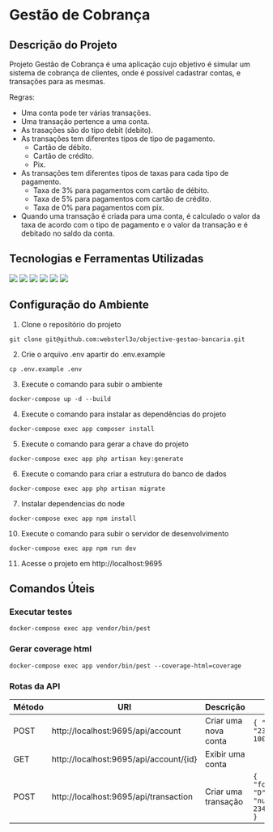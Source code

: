 # Gestão de Cobrança

## Descrição do Projeto
Projeto Gestão de Cobrança é uma aplicação cujo objetivo é simular um sistema de cobrança de clientes, onde é possível cadastrar contas, e transações para as mesmas.

Regras:
- Uma conta pode ter várias transações.
- Uma transação pertence a uma conta.
- As trasações são do tipo debit (debito).
- As transações tem diferentes tipos de tipo de pagamento.
  - Cartão de débito.
  - Cartão de crédito.
  - Pix.
- As transações tem diferentes tipos de taxas para cada tipo de pagamento.
  - Taxa de 3% para pagamentos com cartão de débito.
  - Taxa de 5% para pagamentos com cartão de crédito.
  - Taxa de 0% para pagamentos com pix.
- Quando uma transação é criada para uma conta, é calculado o valor da taxa de acordo com o tipo de pagamento e o valor da transação e é debitado no saldo da conta.

## Tecnologias e Ferramentas Utilizadas

<div align="left">
    <img src="https://img.shields.io/badge/-Docker-%23fff?style=for-the-badge&logo=docker&logoColor=2496ED" target="_blank">
    <img src="https://img.shields.io/badge/-PHP-%23fff?style=for-the-badge&logo=php&logoColor=777BB4" target="_blank">
    <img src="https://img.shields.io/badge/-Laravel-%23fff?style=for-the-badge&logo=laravel&logoColor=FF2D20" target="_blank">
    <img src="https://img.shields.io/badge/-PHPUnit-%23fff?style=for-the-badge&logo=phpunit&logoColor=4FC08D" target="_blank">
    <img src="https://img.shields.io/badge/-Pest-%23fff?style=for-the-badge&logo=pest&logoColor=4FC08D" target="_blank">
    <img src="https://img.shields.io/badge/-Vite-%23fff?style=for-the-badge&logo=vite&logoColor=4FC08D" target="_blank">
</div>

## Configuração do Ambiente
1. Clone o repositório do projeto
```shellScript
git clone git@github.com:websterl3o/objective-gestao-bancaria.git
```
2. Crie o arquivo .env apartir do .env.example
```shellScript
cp .env.example .env
```
3. Execute o comando para subir o ambiente
```shellScript
docker-compose up -d --build
```
4. Execute o comando para instalar as dependências do projeto
```shellScript
docker-compose exec app composer install
```
5. Execute o comando para gerar a chave do projeto
```shellScript
docker-compose exec app php artisan key:generate
```
6. Execute o comando para criar a estrutura do banco de dados
```shellScript
docker-compose exec app php artisan migrate
```
7. Instalar dependencias do node
```shellScript
docker-compose exec app npm install
```
10. Execute o comando para subir o servidor de desenvolvimento
```shellScript
docker-compose exec app npm run dev
```
11. Acesse o projeto em http://localhost:9695

## Comandos Úteis
### Executar testes
```shellScript
docker-compose exec app vendor/bin/pest
```

### Gerar coverage html
```shellScript
docker-compose exec app vendor/bin/pest --coverage-html=coverage
```

### Rotas da API

| Método | URI                                    | Descrição            | Body                                                                   |
| ------ | -------------------------------------- | -------------------- | ---------------------------------------------------------------------- |
| POST   | http://localhost:9695/api/account      | Criar uma nova conta | ``` { "numero_conta": "234", "saldo": 100.00 } ```                     |
| GET    | http://localhost:9695/api/account/{id} | Exibir uma conta     |                                                                        |
| POST   | http://localhost:9695/api/transaction  | Criar uma transação  | ``` { "forma_pagamento": "D", "numero_conta": 234, "valor": 10.5 } ``` |
